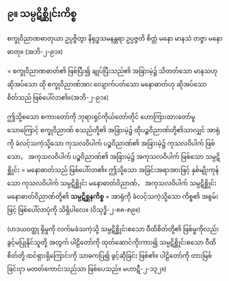 ## ၉။ သမ္ပဋိစ္ဆိုင်းကိစ္စ

စက္ခုဝိညာဏဓာတုယာ ဥပ္ပဇ္ဇိတွာ နိရုဒ္ဓသမနန္တရာ ဥပ္ပဇ္ဇတိ စိတ္တံ မနော မာနသံ တဇ္ဇာ မနောဓာတု။
<r>(အဘိ-၂-၉၁။)</r>

= စက္ခုဝိညာဏဓာတ်၏ ဖြစ်ပြီး၍ ချုပ်ပြီးသည်၏ အခြားမဲ့၌ သိတတ်သော မာနသဟု ဆိုအပ်သော ထို စက္ခုဝိညာဏ်အား လျောက်ပတ်သော မနောဓာတ်ဟု ဆိုအပ်သော စိတ်သည် ဖြစ်ပေါ်လာ၏။(အဘိ-၂-၉၁။)

ဤသို့စသော စကားတော်ကို ဘုရားရှင်ကိုယ်တော်တိုင် ဟောကြားထားတော်မူသောကြောင့် စက္ခုဝိညာဏ် စသည်တို့၏ အခြားမဲ့၌ ထိုပဉ္စဝိညာဏ်တို့၏သာလျှင် အာရုံကို ခံလင့်သကဲ့သို့သော ကုသလဝိပါက် ပဉ္စဝိညာဏ်၏ အခြားမဲ့၌ ကုသလဝိပါက် ဖြစ်သော， အကုသလဝိပါက် ပဉ္စဝိညာဏ်၏ အခြားမဲ့၌ အကုသလဝိပါက် ဖြစ်သော သမ္ပဋိစ္ဆိုင်း = မနောဓာတ်သည် ဖြစ်ပေါ်လာ၏။ 
ဤသို့သော အခြင်းအရာအားဖြင့် နှစ်မျိုးကုန်သော ကုသလဝိပါက် သမ္ပဋိစ္ဆိုင်း မနောဓာတ်ဝိညာဏ်， အကုသလဝိပါက် သမ္ပဋိစ္ဆိုင်း မနောဓာတ်ဝိညာဏ်တို့၏ **သမ္ပဋိစ္ဆနကိစ္စ** = အာရုံကို ခံလင့်သကဲ့သို့သော ကိစ္စ၏ အစွမ်းဖြင့် ဖြစ်ပေါ်လာပုံကို သိရှိပါလေ။ (ဝိသုဒ္ဓိ-၂-၈၈-၈၉။)

(ဟဒယဝတ္ထု ရှိမှုကို လက်မခံသကဲ့သို့ သမ္ပဋိစ္ဆိုင်းစသော ဝီထိစိတ်တို့၏ ဖြစ်မှုကိုလည်း ခွင့်မပြုနိုင်သူတို့ အတွက် ပါဠိတော်ကို ထုတ်ဆောင်ကိုးကား၍ သမ္ပဋိစ္ဆိုင်းစသော ဝီထိစိတ်တို့ ထင်ရှားရှိကြောင်းကို သာဓကပြ၍ ဖွင့်ဆိုခြင်း ဖြစ်၏။ 
ပါဠိတော်ကို တားမြစ်ခြင်းငှာ မတတ်ကောင်းသည်သာ ဖြစ်ပေသည်။ မဟာဋီ-၂-၁၃၂။)
